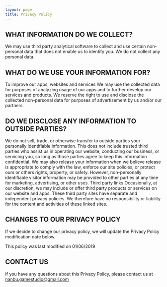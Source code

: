```yaml
---
layout: page
title: Privacy Policy
---
```



## WHAT INFORMATION DO WE COLLECT?

We may use third party analytical software to collect and use certain non-personal data that does not enable us to identify you. We do not collect any personal data.

## WHAT DO WE USE YOUR INFORMATION FOR?

To improve our apps, websites and services We may use the collected data for purposes of analyzing usage of our apps and to further develop our services and products. We reserve the right to use and disclose the collected non-personal data for purposes of advertisement by us and/or our partners.

## DO WE DISCLOSE ANY INFORMATION TO OUTSIDE PARTIES?

We do not sell, trade, or otherwise transfer to outside parties your personally identifiable information. This does not include trusted third parties who assist us in operating our website, conducting our business, or servicing you, so long as those parties agree to keep this information confidential. We may also release your information when we believe release is appropriate to comply with the law, enforce our site policies, or protect ours or others rights, property, or safety. However, non-personally identifiable visitor information may be provided to other parties at any time for marketing, advertising, or other uses. Third party links Occasionally, at our discretion, we may include or offer third party products or services on our website and apps. These third party sites have separate and independent privacy policies. We therefore have no responsibility or liability for the content and activities of these linked sites.

## CHANGES TO OUR PRIVACY POLICY

If we decide to change our privacy policy, we will update the Privacy Policy modification date below.

This policy was last modified on 01/06/2019

## CONTACT US

If you have any questions about this Privacy Policy, please contact us at nanbu.gamestudio@gmail.com
